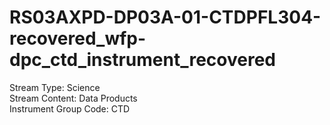 # RS03AXPD-DP03A-01-CTDPFL304-recovered_wfp-dpc_ctd_instrument_recovered

Stream Type: Science<br>
Stream Content: Data Products<br>
Instrument Group Code: CTD<br>
